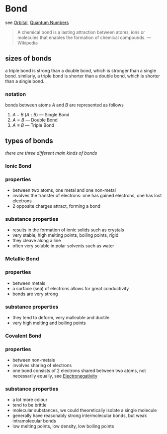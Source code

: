 # Bond

see [Orbital](Orbital%2074492c814a0b487a8cda5b10fff8be03.md), [Quantum Numbers](Quantum%20Numbers%20d974cb98a52245e7b212aa7996ad502b.md)

> A chemical bond is a lasting attraction between atoms, ions or molecules that enables the formation of chemical compounds. — Wikipedia
> 

## sizes of bonds

a triple bond is strong than a double bond, which is stronger than a single bond. similarly, a triple bond is shorter than a double bond, which is shorter than a single bond.

### notation

bonds between atoms $A$ and $B$ are represented as follows

1. $A - B$ ($A : B$) — Single Bond
2. $A = B$ — Double Bond
3. $A \equiv B$ — Triple Bond

## types of bonds

*there are three different main kinds of bonds*

### Ionic Bond

### properties

- between two atoms, one metal and one non-metal
- involves the transfer of electrons: one has gained electrons, one has lost electrons
- 2 opposite charges attract, forming a bond

### substance properties

- results in the formation of ionic solids such as crystals
- very stable, high melting points, boiling points, rigid
- they cleave along a line
- often very soluble in polar solvents such as water

### Metallic Bond

### properties

- between metals
- a surface (sea) of electrons allows for great conductivity
- bonds are very strong

### substance properties

- they tend to deform, very malleable and ductile
- very high melting and boiling points

### Covalent Bond

### properties

- between non-metals
- involves sharing of electrons
- one bond consists of 2 electrons shared between two atoms, not necessarily equally, see [Electronegativity](Electronegativity%20153347b799c64c06a1f86bb22efbe236.md)

### substance properties

- a lot more colour
- tend to be brittle
- molecular substances, we could theoretically isolate a single molecule
- generally have reasonably strong intermolecular bonds, but weak intramolecular bonds
- low melting points, low density, low boiling points